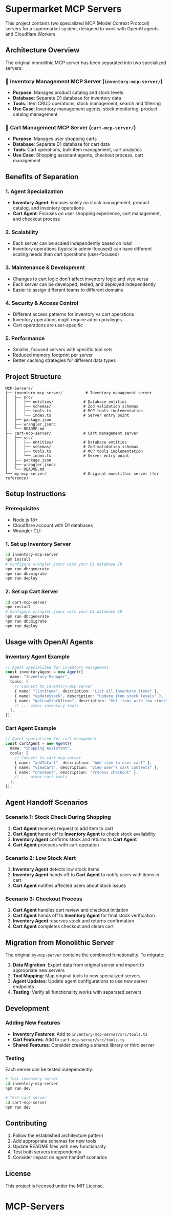 # Supermarket MCP Servers

This project contains two specialized MCP (Model Context Protocol) servers for a supermarket system, designed to work with OpenAI agents and Cloudflare Workers.

## Architecture Overview

The original monolithic MCP server has been separated into two specialized servers:

### 🏪 Inventory Management MCP Server (`inventory-mcp-server/`)

- **Purpose**: Manages product catalog and stock levels
- **Database**: Separate D1 database for inventory data
- **Tools**: Item CRUD operations, stock management, search and filtering
- **Use Case**: Inventory management agents, stock monitoring, product catalog management

### 🛒 Cart Management MCP Server (`cart-mcp-server/`)

- **Purpose**: Manages user shopping carts
- **Database**: Separate D1 database for cart data
- **Tools**: Cart operations, bulk item management, cart analytics
- **Use Case**: Shopping assistant agents, checkout process, cart management

## Benefits of Separation

### 1. **Agent Specialization**

- **Inventory Agent**: Focuses solely on stock management, product catalog, and inventory operations
- **Cart Agent**: Focuses on user shopping experience, cart management, and checkout process

### 2. **Scalability**

- Each server can be scaled independently based on load
- Inventory operations (typically admin-focused) can have different scaling needs than cart operations (user-focused)

### 3. **Maintenance & Development**

- Changes to cart logic don't affect inventory logic and vice versa
- Each server can be developed, tested, and deployed independently
- Easier to assign different teams to different domains

### 4. **Security & Access Control**

- Different access patterns for inventory vs cart operations
- Inventory operations might require admin privileges
- Cart operations are user-specific

### 5. **Performance**

- Smaller, focused servers with specific tool sets
- Reduced memory footprint per server
- Better caching strategies for different data types

## Project Structure

```
MCP-Servers/
├── inventory-mcp-server/          # Inventory management server
│   ├── src/
│   │   ├── entities/             # Database entities
│   │   ├── schemas/              # Zod validation schemas
│   │   ├── tools.ts              # MCP tools implementation
│   │   └── index.ts              # Server entry point
│   ├── package.json
│   ├── wrangler.jsonc
│   └── README.md
├── cart-mcp-server/              # Cart management server
│   ├── src/
│   │   ├── entities/             # Database entities
│   │   ├── schemas/              # Zod validation schemas
│   │   ├── tools.ts              # MCP tools implementation
│   │   └── index.ts              # Server entry point
│   ├── package.json
│   ├── wrangler.jsonc
│   └── README.md
└── my-mcp-server/                # Original monolithic server (for reference)
```

## Setup Instructions

### Prerequisites

- Node.js 18+
- Cloudflare account with D1 databases
- Wrangler CLI

### 1. Set up Inventory Server

```bash
cd inventory-mcp-server
npm install
# Configure wrangler.jsonc with your D1 database ID
npm run db:generate
npm run db:migrate
npm run deploy
```

### 2. Set up Cart Server

```bash
cd cart-mcp-server
npm install
# Configure wrangler.jsonc with your D1 database ID
npm run db:generate
npm run db:migrate
npm run deploy
```

## Usage with OpenAI Agents

### Inventory Agent Example

```typescript
// Agent specialized for inventory management
const inventoryAgent = new Agent({
  name: "Inventory Manager",
  tools: [
    // Connect to inventory-mcp-server
    { name: "listItems", description: "List all inventory items" },
    { name: "updateStock", description: "Update item stock levels" },
    { name: "getLowStockItems", description: "Get items with low stock" },
    // ... other inventory tools
  ],
});
```

### Cart Agent Example

```typescript
// Agent specialized for cart management
const cartAgent = new Agent({
  name: "Shopping Assistant",
  tools: [
    // Connect to cart-mcp-server
    { name: "addToCart", description: "Add item to user cart" },
    { name: "viewCart", description: "View user's cart contents" },
    { name: "checkout", description: "Process checkout" },
    // ... other cart tools
  ],
});
```

## Agent Handoff Scenarios

### Scenario 1: Stock Check During Shopping

1. **Cart Agent** receives request to add item to cart
2. **Cart Agent** hands off to **Inventory Agent** to check stock availability
3. **Inventory Agent** confirms stock and returns to **Cart Agent**
4. **Cart Agent** proceeds with cart operation

### Scenario 2: Low Stock Alert

1. **Inventory Agent** detects low stock items
2. **Inventory Agent** hands off to **Cart Agent** to notify users with items in cart
3. **Cart Agent** notifies affected users about stock issues

### Scenario 3: Checkout Process

1. **Cart Agent** handles cart review and checkout initiation
2. **Cart Agent** hands off to **Inventory Agent** for final stock verification
3. **Inventory Agent** reserves stock and returns confirmation
4. **Cart Agent** completes checkout and clears cart

## Migration from Monolithic Server

The original `my-mcp-server` contains the combined functionality. To migrate:

1. **Data Migration**: Export data from original server and import to appropriate new servers
2. **Tool Mapping**: Map original tools to new specialized servers
3. **Agent Updates**: Update agent configurations to use new server endpoints
4. **Testing**: Verify all functionality works with separated servers

## Development

### Adding New Features

- **Inventory Features**: Add to `inventory-mcp-server/src/tools.ts`
- **Cart Features**: Add to `cart-mcp-server/src/tools.ts`
- **Shared Features**: Consider creating a shared library or third server

### Testing

Each server can be tested independently:

```bash
# Test inventory server
cd inventory-mcp-server
npm run dev

# Test cart server
cd cart-mcp-server
npm run dev
```

## Contributing

1. Follow the established architecture pattern
2. Add appropriate schemas for new tools
3. Update README files with new functionality
4. Test both servers independently
5. Consider impact on agent handoff scenarios

## License

This project is licensed under the MIT License.
# MCP-Servers
